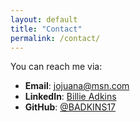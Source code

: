 ```yaml
---
layout: default
title: "Contact"
permalink: /contact/
---
```


You can reach me via:

- **Email**: jojuana@msn.com
- **LinkedIn**: [Billie Adkins](https://www.linkedin.com/in/billie-adkins-40b186384)
- **GitHub**: [@BADKINS17](https://github.com/BADKINS17)
